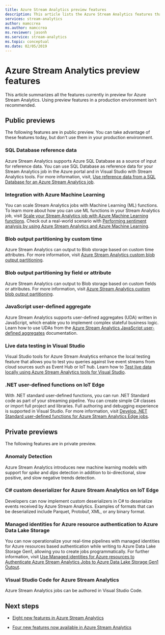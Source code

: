 ```yaml
---
title: Azure Stream Analytics preview features
description: This article lists the Azure Stream Analytics features that are currently in preview.
services: stream-analytics
author: mamccrea
ms.author: mamccrea
ms.reviewer: jasonh
ms.service: stream-analytics
ms.topic: conceptual
ms.date: 02/05/2019
---
```


# Azure Stream Analytics preview features

This article summarizes all the features currently in preview for Azure Stream Analytics. Using preview features in a production environment isn't recommended.

## Public previews

The following features are in public preview. You can take advantage of these features today, but don't use them in your production environment.

### SQL Database reference data

Azure Stream Analytics supports Azure SQL Database as a source of input for reference data. You can use SQL Database as reference data for your Stream Analytics job in the Azure portal and in Visual Studio with Stream Analytics tools. For more information, visit, [Use reference data from a SQL Database for an Azure Stream Analytics job](sql-reference-data.md).

### Integration with Azure Machine Learning

You can scale Stream Analytics jobs with Machine Learning (ML) functions. To learn more about how you can use ML functions in your Stream Analytics job, visit [Scale your Stream Analytics job with Azure Machine Learning functions](stream-analytics-scale-with-machine-learning-functions.md). Check out a real-world scenario with [Performing sentiment analysis by using Azure Stream Analytics and Azure Machine Learning](stream-analytics-machine-learning-integration-tutorial.md).

### Blob output partitioning by custom time

Azure Stream Analytics can output to Blob storage based on custom time attributes. For more information, visit [Azure Stream Analytics custom blob output partitioning](stream-analytics-custom-path-patterns-blob-storage-output.md).

### Blob output partitioning by field or attribute

Azure Stream Analytics can output to Blob storage based on custom fields or attributes. For more information, visit [Azure Stream Analytics custom blob output partitioning](stream-analytics-custom-path-patterns-blob-storage-output.md).

### JavaScript user-defined aggregate

Azure Stream Analytics supports user-defined aggregates (UDA) written in JavaScript, which enable you to implement complex stateful business logic. Learn how to use UDAs from the [Azure Stream Analytics JavaScript user-defined aggregates](stream-analytics-javascript-user-defined-aggregates.md) documentation. 

### Live data testing in Visual Studio

Visual Studio tools for Azure Stream Analytics enhance the local testing feature that allows you to test you queries against live event streams from cloud sources such as Event Hub or IoT hub. Learn how to [Test live data locally using Azure Stream Analytics tools for Visual Studio](stream-analytics-live-data-local-testing.md).

### .NET user-defined functions on IoT Edge

With .NET standard user-defined functions, you can run .NET Standard code as part of your streaming pipeline. You can create simple C# classes or import full project and libraries. Full authoring and debugging experience is supported in Visual Studio. For more information, visit [Develop .NET Standard user-defined functions for Azure Stream Analytics Edge jobs](stream-analytics-edge-csharp-udf-methods.md).

## Private previews

The following features are in private preview.

### Anomaly Detection

Azure Stream Analytics introduces new machine learning models with support for *spike* and *dips* detection in addition to bi-directional, slow positive, and slow negative trends detection.

### C# custom deserializer for Azure Stream Analytics on IoT Edge

Developers can now implement custom deserializers in C# to deserialize events received by Azure Stream Analytics. Examples of formats that can be deserialized include Parquet, Protobuf, XML, or any binary format.

### Managed identities for Azure resource authentication to Azure Data Lake Storage

You can now operationalize your real-time pipelines with managed identities for Azure resources based authentication while writing to Azure Data Lake Storage Gen1, allowing you to create jobs programmatically. For further information, visit [Use Managed identities for Azure resources to Authenticate Azure Stream Analytics Jobs to Azure Data Lake Storage Gen1 Output](stream-analytics-managed-identities-adls.md).

### Visual Studio Code for Azure Stream Analytics

Azure Stream Analytics jobs can be authored in Visual Studio Code.

## Next steps

* [Eight new features in Azure Stream Analytics](https://azure.microsoft.com/blog/eight-new-features-in-azure-stream-analytics/)

* [Four new features now available in Azure Stream Analytics](https://azure.microsoft.com/blog/4-new-features-now-available-in-azure-stream-analytics/)
